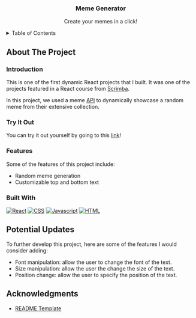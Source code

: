 
<div align="center">

<h3 align="center">Meme Generator</h3>

  <p align="center">
    Create your memes in a click!
    <br />
  </p>
</div>


<!-- TABLE OF CONTENTS -->
<details>
  <summary>Table of Contents</summary>
  <ol>
    <li>
      <a href="#about-the-project">Overview</a>
      <ul>
        <li><a href="#introduction">Introduction</a></li>
        <li><a href="#try-it-out">Try It Out</a></li>
        <li><a href="#features">Features</a></li>
        <li><a href="#built-with">Built With</a></li>
      </ul>
    </li>
    <li>
      <a href="#potential-updates">Potential Updates</a>
    </li>
    <li><a href="#acknowledgments">Acknowledgments</a></li>
  </ol>
</details>



<!-- ABOUT THE PROJECT -->
## About The Project

### Introduction

This is one of the first dynamic React projects that I built. It was one of the projects featured in a React course from [Scrimba](https://scrimba.com/learn/learnreact).

In this project, we used a meme [API](https://imgflip.com/api) to dynamically showcase a random meme from their extensive collection.


### Try It Out
You can try it out yourself by going to this [link](https://claraz4.github.io/Meme-Generator/)!


### Features

Some of the features of this project include:
- Random meme generation
- Customizable top and bottom text


### Built With

[![React][React.com]][React-url]
[![CSS][CSS.com]][CSS-url]
[![Javascript][Javascript.com]][Javascript-url]
[![HTML][HTML.com]][HTML-url]



<!-- GETTING STARTED -->
## Potential Updates

To further develop this project, here are some of the features I would consider adding:
- Font manipulation: allow the user to change the font of the text.
- Size manipulation: allow the user the change the size of the text.
- Position change: allow the user to specify the position of the text.


<!-- ACKNOWLEDGMENTS -->
## Acknowledgments

* [README Template](https://github.com/othneildrew/Best-README-Template)



<!-- MARKDOWN LINKS & IMAGES -->
<!-- https://www.markdownguide.org/basic-syntax/#reference-style-links -->
[React.com]: https://img.shields.io/badge/-ReactJs-61DAFB?logo=react&logoColor=white&style=for-the-badge
[React-url]: https://react.dev/

[HTML.com]: https://img.shields.io/badge/HTML-239120?style=for-the-badge&logo=html5&logoColor=white
[HTML-url]: https://developer.mozilla.org/en-US/docs/Web/HTML

[CSS.com]: https://img.shields.io/badge/CSS-239120?&style=for-the-badge&logo=css3&logoColor=white
[CSS-url]: https://developer.mozilla.org/en-US/docs/Web/CSS

[Javascript.com]: https://img.shields.io/badge/JavaScript-F7DF1E?style=for-the-badge&logo=javascript&logoColor=black
[Javascript-url]: https://www.javascript.com/